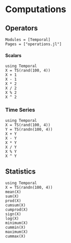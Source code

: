 # Computations

## Operators

```@autodocs
Modules = [Temporal]
Pages = ["operations.jl"]
```

#### Scalars

```@repl
using Temporal
X = TS(rand(100, 4))
X + 1
X - 1
X * 2
X / 2
X % 2
X ^ 2
```

### Time Series

```@repl
using Temporal
X = TS(rand(100, 4))
Y = TS(randn(100, 4))
X + Y
X - Y
X * Y
X / Y
X % Y
X ^ Y
```

## Statistics

```@repl
using Temporal
X = TS(randn(100, 4))
mean(X)
sum(X)
prod(X)
cumsum(X)
cumprod(X)
sign(X)
log(X)
minimum(X)
cummin(X)
maximum(X)
cummax(X)
```

